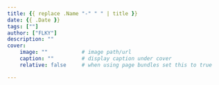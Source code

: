 ```yaml
---
title: {{ replace .Name "-" " " | title }}
date: {{ .Date }}
tags: [""]
author: ["FLKY"]
description: ""
cover:
    image: ""           # image path/url
    caption: ""         # display caption under cover
    relative: false     # when using page bundles set this to true

---
```

